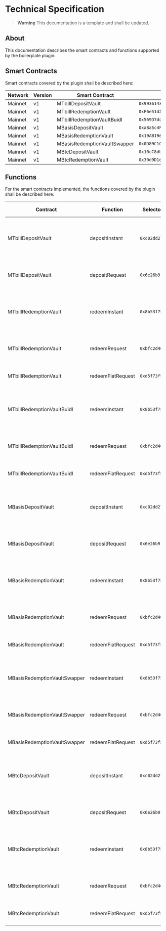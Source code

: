 # Technical Specification

> **Warning**
This documentation is a template and shall be updated.

## About

This documentation describes the smart contracts and functions supported by the boilerplate plugin.

## Smart Contracts

Smart contracts covered by the plugin shall be described here:

|  Network | Version | Smart Contract | Address |
|   ----   |   ---   |      ----      |   ---   |
| Mainnet   | v1  | MTbillDepositVault  | `0x99361435420711723aF805F08187c9E6bF796683` |
| Mainnet   | v1  | MTbillRedemptionVault  | `0xF6e51d24F4793Ac5e71e0502213a9BBE3A6d4517` |
| Mainnet   | v1  | MTbillRedemptionVaultBuidl  | `0x569D7dccBF6923350521ecBC28A555A500c4f0Ec` |
| Mainnet   | v1  | MBasisDepositVault  | `0xa8a5c4FF4c86a459EBbDC39c5BE77833B3A15d88` |
| Mainnet   | v1  | MBasisRedemptionVault  | `0x19AB19e61A930bc5C7B75Bf06cDd954218Ca9F0b` |
| Mainnet   | v1  | MBasisRedemptionVaultSwapper  | `0x0D89C1C4799353F3805A3E6C4e1Cbbb83217D123` |
| Mainnet   | v1  | MBtcDepositVault  | `0x10cC8dbcA90Db7606013d8CD2E77eb024dF693bD` |
| Mainnet   | v1  | MBtcRedemptionVault  | `0x30d9D1e76869516AEa980390494AaEd45C3EfC1a` |

## Functions

For the smart contracts implemented, the functions covered by the plugin shall be described here:

|Contract |    Function   | Selector  | Displayed Parameters |
|   ---   |    ---        | ---       | --- |
|MTbillDepositVault|depositInstant|`0xc02dd27a`| <table><tbody> <tr><td><code>address tokenIn </code></td></tr> <tr><td><code>uint256 amountToken</code></td></tr><tr><td><code>uint256 minReceiveAmount</code></td></tr> </tbody></table> |
|MTbillDepositVault|depositRequest|`0x6e26b9f8`| <table><tbody> <tr><td><code>address tokenIn </code></td></tr> <tr><td><code>uint256 amountToken</code></td></tr> </tbody></table> |
|MTbillRedemptionVault|redeemInstant|`0x8b53f75e`| <table><tbody> <tr><td><code>address tokenOut </code></td></tr> <tr><td><code>uint256 amountMTokenIn</code></td></tr> <tr><td><code>uint256 minReceiveAmount </code></td></tr> </tbody></table> |
|MTbillRedemptionVault|redeemRequest|`0xbfc2d46a`| <table><tbody> <tr><td><code>address tokenOut </code></td></tr> <tr><td><code>uint256 amountMTokenIn</code></td></tr></tbody></table> |
|MTbillRedemptionVault|redeemFiatRequest|`0xd5f73f5c`| <table><tbody> <tr><td><code>uint256 amountMTokenIn</code></td></tr></tbody></table> |
|MTbillRedemptionVaultBuidl|redeemInstant|`0x8b53f75e`| <table><tbody> <tr><td><code>address tokenOut </code></td></tr> <tr><td><code>uint256 amountMTokenIn</code></td></tr> <tr><td><code>uint256 minReceiveAmount </code></td></tr> </tbody></table> |
|MTbillRedemptionVaultBuidl|redeemRequest|`0xbfc2d46a`| <table><tbody> <tr><td><code>address tokenOut </code></td></tr> <tr><td><code>uint256 amountMTokenIn</code></td></tr></tbody></table> |
|MTbillRedemptionVaultBuidl|redeemFiatRequest|`0xd5f73f5c`| <table><tbody> <tr><td><code>uint256 amountMTokenIn</code></td></tr></tbody></table> |
|MBasisDepositVault|depositInstant|`0xc02dd27a`| <table><tbody> <tr><td><code>address tokenIn </code></td></tr> <tr><td><code>uint256 amountToken</code></td></tr><tr><td><code>uint256 minReceiveAmount</code></td></tr> </tbody></table> |
|MBasisDepositVault|depositRequest|`0x6e26b9f8`| <table><tbody> <tr><td><code>address tokenIn </code></td></tr> <tr><td><code>uint256 amountToken</code></td></tr> </tbody></table> |
|MBasisRedemptionVault|redeemInstant|`0x8b53f75e`| <table><tbody> <tr><td><code>address tokenOut </code></td></tr> <tr><td><code>uint256 amountMTokenIn</code></td></tr> <tr><td><code>uint256 minReceiveAmount </code></td></tr> </tbody></table> |
|MBasisRedemptionVault|redeemRequest|`0xbfc2d46a`| <table><tbody> <tr><td><code>address tokenOut </code></td></tr> <tr><td><code>uint256 amountMTokenIn</code></td></tr></tbody></table> |
|MBasisRedemptionVault|redeemFiatRequest|`0xd5f73f5c`| <table><tbody> <tr><td><code>uint256 amountMTokenIn</code></td></tr></tbody></table> |
|MBasisRedemptionVaultSwapper|redeemInstant|`0x8b53f75e`| <table><tbody> <tr><td><code>address tokenOut </code></td></tr> <tr><td><code>uint256 amountMTokenIn</code></td></tr> <tr><td><code>uint256 minReceiveAmount </code></td></tr> </tbody></table> |
|MBasisRedemptionVaultSwapper|redeemRequest|`0xbfc2d46a`| <table><tbody> <tr><td><code>address tokenOut </code></td></tr> <tr><td><code>uint256 amountMTokenIn</code></td></tr></tbody></table> |
|MBasisRedemptionVaultSwapper|redeemFiatRequest|`0xd5f73f5c`| <table><tbody> <tr><td><code>uint256 amountMTokenIn</code></td></tr></tbody></table> |
|MBtcDepositVault|depositInstant|`0xc02dd27a`| <table><tbody> <tr><td><code>address tokenIn </code></td></tr> <tr><td><code>uint256 amountToken</code></td></tr><tr><td><code>uint256 minReceiveAmount</code></td></tr> </tbody></table> |
|MBtcDepositVault|depositRequest|`0x6e26b9f8`| <table><tbody> <tr><td><code>address tokenIn </code></td></tr> <tr><td><code>uint256 amountToken</code></td></tr> </tbody></table> |
|MBtcRedemptionVault|redeemInstant|`0x8b53f75e`| <table><tbody> <tr><td><code>address tokenOut </code></td></tr> <tr><td><code>uint256 amountMTokenIn</code></td></tr> <tr><td><code>uint256 minReceiveAmount </code></td></tr> </tbody></table> |
|MBtcRedemptionVault|redeemRequest|`0xbfc2d46a`| <table><tbody> <tr><td><code>address tokenOut </code></td></tr> <tr><td><code>uint256 amountMTokenIn</code></td></tr></tbody></table> |
|MBtcRedemptionVault|redeemFiatRequest|`0xd5f73f5c`| <table><tbody> <tr><td><code>uint256 amountMTokenIn</code></td></tr></tbody></table> |
